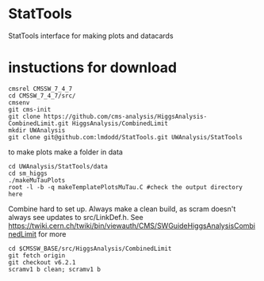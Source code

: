# StatTools
StatTools interface for making plots and datacards 


# instuctions for download
```
cmsrel CMSSW_7_4_7
cd CMSSW_7_4_7/src/
cmsenv
git cms-init
git clone https://github.com/cms-analysis/HiggsAnalysis-CombinedLimit.git HiggsAnalysis/CombinedLimit
mkdir UWAnalysis
git clone git@github.com:lmdodd/StatTools.git UWAnalysis/StatTools 
```

to make plots make a folder in data 
```
cd UWAnalysis/StatTools/data
cd sm_higgs
./makeMuTauPlots
root -l -b -q makeTemplatePlotsMuTau.C #check the output directory here 
```

Combine hard to set up. Always make a clean build, as scram doesn't always see updates to src/LinkDef.h. See https://twiki.cern.ch/twiki/bin/viewauth/CMS/SWGuideHiggsAnalysisCombinedLimit for more
```
cd $CMSSW_BASE/src/HiggsAnalysis/CombinedLimit
git fetch origin
git checkout v6.2.1
scramv1 b clean; scramv1 b 
```



